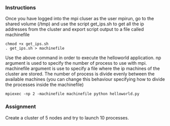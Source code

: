 ### Instructions

Once you have logged into the mpi cluser as the user mpirun, go to the shared volume (/tmp) and
use the script get_ips.sh to get all the ip addresses from the cluster and export script output to a file called machinefile

```
chmod +x get_ips.sh
. get_ips.sh > machinefile
```

Use the above command in order to execute the helloworld application. np argument
is used to specify the number of process to use with mpi. machinefile argument is
use to specify a file where the ip machines of the cluster are stored. The number
of process is divide evenly between the available machines (you can change this 
behaviour specifying how to divide the processes inside the machinefile)

```
mpiexec -np 2 -machinefile machinefile python helloworld.py
```

### Assignment

Create a cluster of 5 nodes and try to launch 10 processes.
